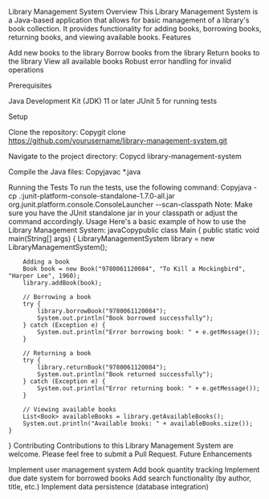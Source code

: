 Library Management System
Overview
This Library Management System is a Java-based application that allows for basic management of a library's book collection. It provides functionality for adding books, borrowing books, returning books, and viewing available books.
Features

Add new books to the library
Borrow books from the library
Return books to the library
View all available books
Robust error handling for invalid operations

Prerequisites

Java Development Kit (JDK) 11 or later
JUnit 5 for running tests

Setup

Clone the repository:
Copygit clone https://github.com/yourusername/library-management-system.git

Navigate to the project directory:
Copycd library-management-system

Compile the Java files:
Copyjavac *.java


Running the Tests
To run the tests, use the following command:
Copyjava -cp .:junit-platform-console-standalone-1.7.0-all.jar org.junit.platform.console.ConsoleLauncher --scan-classpath
Note: Make sure you have the JUnit standalone jar in your classpath or adjust the command accordingly.
Usage
Here's a basic example of how to use the Library Management System:
javaCopypublic class Main {
public static void main(String[] args) {
LibraryManagementSystem library = new LibraryManagementSystem();

        Adding a book
        Book book = new Book("9780061120084", "To Kill a Mockingbird", "Harper Lee", 1960);
        library.addBook(book);

        // Borrowing a book
        try {
            library.borrowBook("9780061120084");
            System.out.println("Book borrowed successfully");
        } catch (Exception e) {
            System.out.println("Error borrowing book: " + e.getMessage());
        }

        // Returning a book
        try {
            library.returnBook("9780061120084");
            System.out.println("Book returned successfully");
        } catch (Exception e) {
            System.out.println("Error returning book: " + e.getMessage());
        }

        // Viewing available books
        List<Book> availableBooks = library.getAvailableBooks();
        System.out.println("Available books: " + availableBooks.size());
    }
}
Contributing
Contributions to this Library Management System are welcome. Please feel free to submit a Pull Request.
Future Enhancements

Implement user management system
Add book quantity tracking
Implement due date system for borrowed books
Add search functionality (by author, title, etc.)
Implement data persistence (database integration)

